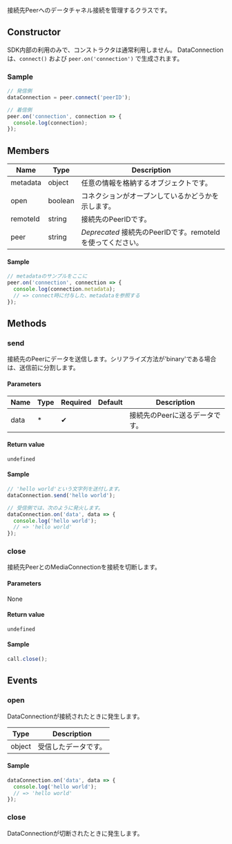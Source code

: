 接続先Peerへのデータチャネル接続を管理するクラスです。

## Constructor

SDK内部の利用のみで、コンストラクタは通常利用しません。 
DataConnectionは、`connect()` および `peer.on('connection')` で生成されます。

### Sample

```js
// 発信側
dataConnection = peer.connect('peerID');

// 着信側
peer.on('connection', connection => {
  console.log(connection);
});
```

## Members

|Name|Type|Description|
|----|----|----|
|metadata|object|任意の情報を格納するオブジェクトです。|
|open|boolean|コネクションがオープンしているかどうかを示します。|
|remoteId|string|接続先のPeerIDです。|
|peer|string|*Deprecated* 接続先のPeerIDです。remoteIdを使ってください。|

#### Sample

```js
// metadataのサンプルをここに
peer.on('connection', connection => {
  console.log(connection.metadata);
  // => connect時に付与した、metadataを参照する
});
```

## Methods

### send

接続先のPeerにデータを送信します。シリアライズ方法が'binary'である場合は、送信前に分割します。

#### Parameters

| Name | Type | Required | Default | Description |
| --- | --- | --- | --- | --- |
| data | * | ✔ | | 接続先のPeerに送るデータです。|

#### Return value 

`undefined`

#### Sample

```js
// 'hello world'という文字列を送付します。 
dataConnection.send('hello world');

// 受信側では、次のように発火します。
dataConnection.on('data', data => {
  console.log('hello world');
  // => 'hello world'
});
```

### close

接続先PeerとのMediaConnectionを接続を切断します。

#### Parameters

None

#### Return value 

`undefined`

#### Sample

```js
call.close();
```

## Events

### open

DataConnectionが接続されたときに発生します。

| Type | Description |
| --- | --- | 
| object | 受信したデータです。|

#### Sample

```js
dataConnection.on('data', data => {
  console.log('hello world');
  // => 'hello world'
});
```

### close

DataConnectionが切断されたときに発生します。

